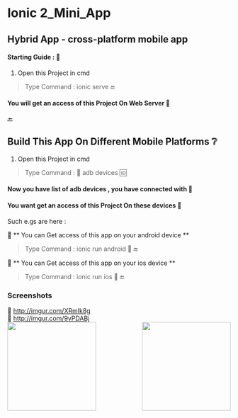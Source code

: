 # Ionic 2_Mini_App
                                                                
## Hybrid App - cross-platform mobile app
                                                                                    
                                                                                    
#### Starting Guide :   :memo:

1. Open this Project in cmd 

> Type Command : ionic serve  :end: 
                                                                        
#### You will get an access of this Project On Web Server  :speech_balloon:

:back:
## Build This App On Different Mobile Platforms  :grey_question:
                                                                                                                              
1. Open this Project in cmd 

> Type Command :  :signal_strength: adb devices   :id:
                                                                        
#### Now you have list of adb devices , you have connected with  :speech_balloon:
#### You want get an access of this Project On these devices  :speech_balloon:
                                                                                                          
 Such e.gs are here :
 
:speech_balloon: ** You can Get access of this app on your android device **
                                                                                                                        
 > Type Command : ionic run android  :iphone:  :end:
                                                                                                                          
                                                                                                                          
 :speech_balloon: ** You can Get access of this app on your ios device **
                                                                                                                        
 > Type Command : ionic run ios  :iphone:  :end:
                                                                                                                                  
                                                                                                                                  

### Screenshots
                                                                                                        
:link: <a>http://imgur.com/XRmIk8g</a>
<br/>
:link: <a>http://imgur.com/9vPDABj</a>
<br/>
<a href="http://i.imgur.com/XRmIk8g.png"><img src="http://imgur.com/XRmIk8g" align="left" width="200" ></a>
<a href="http://i.imgur.com/9vPDABj.png"><img src="http://imgur.com/9vPDABj" align="right" width="200" ></a>
